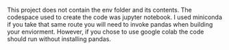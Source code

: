 This project does not contain the env folder and its contents. The codespace used to create the code was jupyter notebook. I used miniconda if you take that same route you will need to invoke pandas when building your enviorment.
However, if you chose to use google colab the code should run without installing pandas. 

